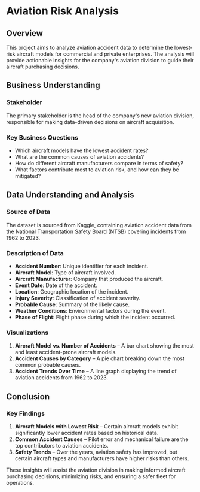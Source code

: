 
# Aviation Risk Analysis

## Overview
This project aims to analyze aviation accident data to determine the lowest-risk aircraft models for commercial and private enterprises. The analysis will provide actionable insights for the company's aviation division to guide their aircraft purchasing decisions.

## Business Understanding
### Stakeholder
The primary stakeholder is the head of the company's new aviation division, responsible for making data-driven decisions on aircraft acquisition.

### Key Business Questions
- Which aircraft models have the lowest accident rates?
- What are the common causes of aviation accidents?
- How do different aircraft manufacturers compare in terms of safety?
- What factors contribute most to aviation risk, and how can they be mitigated?

## Data Understanding and Analysis
### Source of Data
The dataset is sourced from Kaggle, containing aviation accident data from the National Transportation Safety Board (NTSB) covering incidents from 1962 to 2023.

### Description of Data
- **Accident Number**: Unique identifier for each incident.
- **Aircraft Model**: Type of aircraft involved.
- **Aircraft Manufacturer**: Company that produced the aircraft.
- **Event Date**: Date of the accident.
- **Location**: Geographic location of the incident.
- **Injury Severity**: Classification of accident severity.
- **Probable Cause**: Summary of the likely cause.
- **Weather Conditions**: Environmental factors during the event.
- **Phase of Flight**: Flight phase during which the incident occurred.

### Visualizations
1. **Aircraft Model vs. Number of Accidents** – A bar chart showing the most and least accident-prone aircraft models.
2. **Accident Causes by Category** – A pie chart breaking down the most common probable causes.
3. **Accident Trends Over Time** – A line graph displaying the trend of aviation accidents from 1962 to 2023.

## Conclusion
### Key Findings
1. **Aircraft Models with Lowest Risk** – Certain aircraft models exhibit significantly lower accident rates based on historical data.
2. **Common Accident Causes** – Pilot error and mechanical failure are the top contributors to aviation accidents.
3. **Safety Trends** – Over the years, aviation safety has improved, but certain aircraft types and manufacturers have higher risks than others.

These insights will assist the aviation division in making informed aircraft purchasing decisions, minimizing risks, and ensuring a safer fleet for operations.

